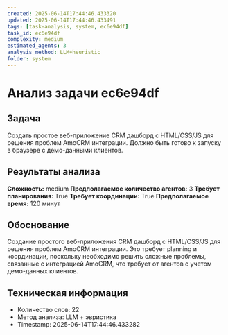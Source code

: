 ```yaml
---
created: 2025-06-14T17:44:46.433320
updated: 2025-06-14T17:44:46.433491
tags: [task-analysis, system, ec6e94df]
task_id: ec6e94df
complexity: medium
estimated_agents: 3
analysis_method: LLM+heuristic
folder: system
---
```


# Анализ задачи ec6e94df

## Задача
Создать простое веб-приложение CRM дашборд с HTML/CSS/JS для решения проблем AmoCRM интеграции. Должно быть готово к запуску в браузере с демо-данными клиентов.

## Результаты анализа

**Сложность:** medium
**Предполагаемое количество агентов:** 3
**Требует планирования:** True
**Требует координации:** True
**Предполагаемое время:** 120 минут

## Обоснование
Создание простого веб-приложения CRM дашборд с HTML/CSS/JS для решения проблем AmoCRM интеграции. Это требует planning и координации, поскольку необходимо решить сложные проблемы, связанные с интеграцией AmoCRM, что требует от агентов с учетом демо-данных клиентов.

## Техническая информация
- Количество слов: 22
- Метод анализа: LLM + эвристика
- Timestamp: 2025-06-14T17:44:46.433282
